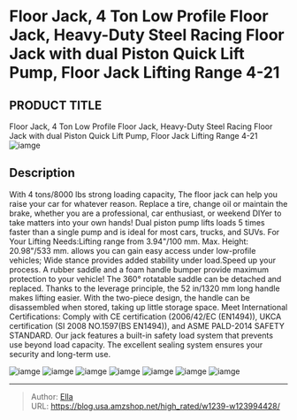 # Floor Jack, 4 Ton Low Profile Floor Jack, Heavy-Duty Steel Racing Floor Jack with dual Piston Quick Lift Pump, Floor Jack Lifting Range 4-21


## PRODUCT TITLE 

Floor Jack, 4 Ton Low Profile Floor Jack, Heavy-Duty Steel Racing Floor Jack with dual Piston Quick Lift Pump, Floor Jack Lifting Range 4-21
![iamge](https://b2bfiles1.gigab2b.cn/image/wkseller/13869/20230517_e69a2cbbe28a5717d0a1b96033639f29.jpg)

## Description

With 4 tons/8000 lbs strong loading capacity, The floor jack can help you raise your car for whatever reason. Replace a tire, change oil or maintain the brake, whether you are a professional, car enthusiast, or weekend DIYer to take matters into your own hands!
Dual piston pump lifts loads 5 times faster than a single pump and is ideal for most cars, trucks, and SUVs.
For Your Lifting Needs:Lifting range from 3.94&#34;/100 mm. Max. Height: 20.98&#34;/533 mm. allows you can gain easy access under low-profile vehicles; Wide stance provides added stability under load.Speed up your process.
A rubber saddle and a foam handle bumper provide maximum protection to your vehicle! The 360° rotatable saddle can be detached and replaced. Thanks to the leverage principle, the 52 in/1320 mm long handle makes lifting easier. With the two-piece design, the handle can be disassembled when stored, taking up little storage space.
Meet International Certifications: Comply with CE certification (2006/42/EC (EN1494)), UKCA certification (SI 2008 NO.1597(BS EN1494)), and ASME PALD-2014 SAFETY STANDARD. Our jack features a built-in safety load system that prevents use beyond load capacity. The excellent sealing system ensures your security and long-term use.






![iamge](https://b2bfiles1.gigab2b.cn/image/wkseller/13869/20230602_d5ec5b5e36d30cbeb1ae1f61970a4506.jpg)
![iamge](https://b2bfiles1.gigab2b.cn/image/wkseller/13869/20230602_a0a8cf5e9700ef4431ad8906d41408c5.jpg)
![iamge](https://b2bfiles1.gigab2b.cn/image/wkseller/13869/20230602_e3cb28034bc646e459411ceb86f54715.jpg)
![iamge](https://b2bfiles1.gigab2b.cn/image/wkseller/13869/20230602_bc4ba173e7f6b29a409592f46907a218.jpg)
![iamge](https://b2bfiles1.gigab2b.cn/image/wkseller/13869/20230602_b3c4115c25cbeaa1f44697dc3dd4283f.jpg)
![iamge](https://b2bfiles1.gigab2b.cn/image/wkseller/13869/20230602_308b2be76c175d95c39be1760392b2b6.jpg)
![iamge](https://b2bfiles1.gigab2b.cn/image/wkseller/13869/20230602_d585ff4292bc4a366c2891c4dcd84b8f.jpg)


---

> Author: [Ella](https://blog.usa.amzshop.net/)  
> URL: https://blog.usa.amzshop.net/high_rated/w1239-w123994428/  

